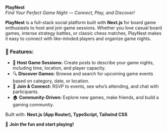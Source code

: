 **PlayNest**  
*Find Your Perfect Game Night — Connect, Play, and Discover!*  

**PlayNest** is a full-stack social platform built with **Next.js** for board game enthusiasts to host and join game sessions. Whether you love casual board games, intense strategy battles, or classic chess matches, PlayNest makes it easy to connect with like-minded players and organize game nights.  

### 🚀 **Features:**  
- 🎲 **Host Game Sessions:** Create posts to describe your game nights, including time, location, and player capacity.  
- 🔍 **Discover Games:** Browse and search for upcoming game events based on category, date, or location.  
- 👫 **Join & Connect:** RSVP to events, see who’s attending, and chat with participants.  
- 🏠 **Community-Driven:** Explore new games, make friends, and build a gaming community.  

Built with: **Next.js (App Router), TypeScript, Tailwind CSS**  

🔗 **Join the fun and start playing!**  
